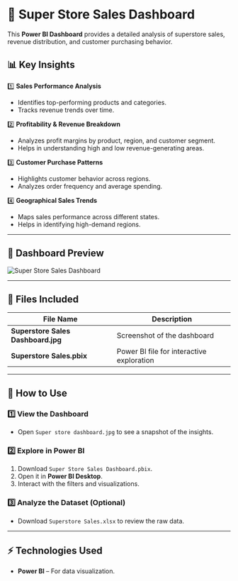 # 🛒 Super Store Sales Dashboard  

This **Power BI Dashboard** provides a detailed analysis of superstore sales, revenue distribution, and customer purchasing behavior.

## 📊 Key Insights  

1️⃣ **Sales Performance Analysis**  
   - Identifies top-performing products and categories.  
   - Tracks revenue trends over time.  

2️⃣ **Profitability & Revenue Breakdown**  
   - Analyzes profit margins by product, region, and customer segment.  
   - Helps in understanding high and low revenue-generating areas.  

3️⃣ **Customer Purchase Patterns**  
   - Highlights customer behavior across regions.  
   - Analyzes order frequency and average spending.  

4️⃣ **Geographical Sales Trends**  
   - Maps sales performance across different states.  
   - Helps in identifying high-demand regions.  

---

## 📸 Dashboard Preview  

![Super Store Sales Dashboard](Superstore%20Sales%20Dashboard.jpg)  

---

## 📂 Files Included  

| File Name                     | Description |
|--------------------------------|-------------|
| **Superstore Sales Dashboard.jpg** | Screenshot of the dashboard |
| **Superstore Sales.pbix**       | Power BI file for interactive exploration |

---

## 🚀 How to Use  

### **1️⃣ View the Dashboard**  
- Open `Super store dashboard.jpg` to see a snapshot of the insights.  

### **2️⃣ Explore in Power BI**  
1. Download `Super Store Sales Dashboard.pbix`.  
2. Open it in **Power BI Desktop**.  
3. Interact with the filters and visualizations.  

### **3️⃣ Analyze the Dataset (Optional)**  
- Download `Superstore Sales.xlsx` to review the raw data.  

---

## ⚡ Technologies Used  

- **Power BI** – For data visualization.
